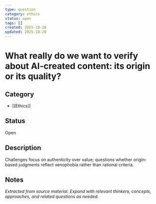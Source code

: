 ```yaml
---
type: question
category: ethics
status: open
tags: []
created: 2025-10-20
updated: 2025-10-20
---
```


# What really do we want to verify about AI-created content: its origin or its quality?

## Category

- [[Ethics]]

## Status

Open

## Description

Challenges focus on authenticity over value; questions whether origin-based judgments reflect xenophobia rather than rational criteria.

## Notes

*Extracted from source material. Expand with relevant thinkers, concepts, approaches, and related questions as needed.*
